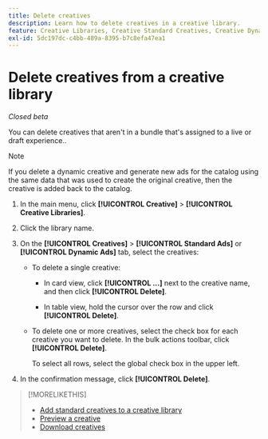 ```yaml
---
title: Delete creatives
description: Learn how to delete creatives in a creative library.
feature: Creative Libraries, Creative Standard Creatives, Creative Dynamic Creatives
exl-id: 5dc197dc-c4bb-489a-8395-b7c8efa47ea1
---
```

# Delete creatives from a creative library

*Closed beta*

You can delete creatives that aren't in a bundle that's assigned to a live or draft experience.<!-- verify if we can have child creative variations anymore:  , and that doesn't have child creative variations in a bundle that's assigned to a live or draft experience  -->.<!-- Add an x-ref to experience statuses, or an about page??  --> <!-- add with an x-ref once this feature is added:  If a creative is assigned to a live experience, then remove it from the experience before you continue. -->

>[!NOTE]
>
>If you delete a dynamic creative and generate new ads for the catalog using the same data that was used to create the original creative, then the creative is added back to the catalog.

1. In the main menu, click **[!UICONTROL Creative]** > **[!UICONTROL Creative Libraries]**.

1. Click the library name.

1. On the **[!UICONTROL Creatives]** > **[!UICONTROL Standard Ads]** or **[!UICONTROL Dynamic Ads]** tab, select the creatives:

   * To delete a single creative:
   
     * In card view, click **[!UICONTROL ...]** next to the creative name, and then click **[!UICONTROL Delete]**.
     
     * In table view, hold the cursor over the row and click **[!UICONTROL Delete]**.

   * To delete one or more creatives, select the check box for each creative you want to delete. In the bulk actions toolbar, click **[!UICONTROL Delete]**.
   
     To select all rows, select the global check box in the upper left.

1. In the confirmation message, click **[!UICONTROL Delete]**.

>[!MORELIKETHIS]
>
>* [Add standard creatives to a creative library](creative-add-standard.md)
>* [Preview a creative](creative-preview.md)
>* [Download creatives](creative-download.md)
